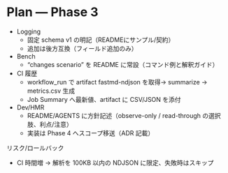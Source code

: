 # Plan — Phase 3
- Logging
  - 固定 schema v1 の明記（READMEにサンプル/契約）
  - 追加は後方互換（フィールド追加のみ）
- Bench
  - “changes scenario” を README に常設（コマンド例と解釈ガイド）
- CI 履歴
  - workflow_run で artifact fastmd-ndjson を取得→ summarize → metrics.csv 生成
  - Job Summary へ最新値、artifact に CSV/JSON を添付
- Dev/HMR
  - README/AGENTS に方針記述（observe-only / read-through の選択肢、利点/注意）
  - 実装は Phase 4 へスコープ移送（ADR 記載）

リスク/ロールバック
- CI 時間増 → 解析を 100KB 以内の NDJSON に限定、失敗時はスキップ
